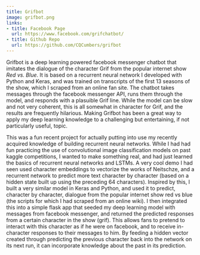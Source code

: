 ```yaml
---
title: Grifbot
image: grifbot.png
links:
- title: Facebook Page
  url: https://www.facebook.com/grifchatbot/ 
- title: Github Repo
  url: https://github.com/CQCumbers/grifbot 
---
```


Grifbot is a deep learning powered facebook messenger chatbot that imitates the dialogue of the character Grif from the popular internet show *Red vs. Blue*. It is based on a recurrent neural network I developed with Python and Keras, and was trained on transcripts of the first 13 seasons of the show, which I scraped from an online fan site. The chatbot takes messages through the facebook messenger API, runs them through the model, and responds with a plasuible Grif line. While the model can be slow and not very coherent, this is all somewhat in character for Grif, and the results are frequently hilarious. Making Grifbot has been a great way to apply my deep learning knowledge to a challenging but entertaining, if not particularly useful, topic.

This was a fun recent project for actually putting into use my recently acquired knowledge of building recurrent neural networks. While I had had fun practicing the use of convolutional image classification models on past kaggle competitions, I wanted to make something real, and had just learned the basics of recurrent neural networks and LSTMs. A very cool demo I had seen used character embeddings to vectorize the works of Neitschze, and a recurrent network to predict more text character by character (based on a hidden state built up using the preceding 64 characters). Inspired by this, I built a very similar model in Keras and Python, and used it to predict, character by character, dialogue from the popular internet show red vs blue (the scripts for which I had scraped from an online wiki). I then integrated this into a simple flask app that seeded my deep learning model with messages from facebook messenger, and returned the predicted responses from a certain character in the show (grif). This allows fans to pretend to interact with this character as if he were on facebook, and to receive in-character responses to their messages to him. By feeding a hidden vector created through predicting the previous character back into the network on its next run, it can incorporate knowledge about the past in its prediction.


